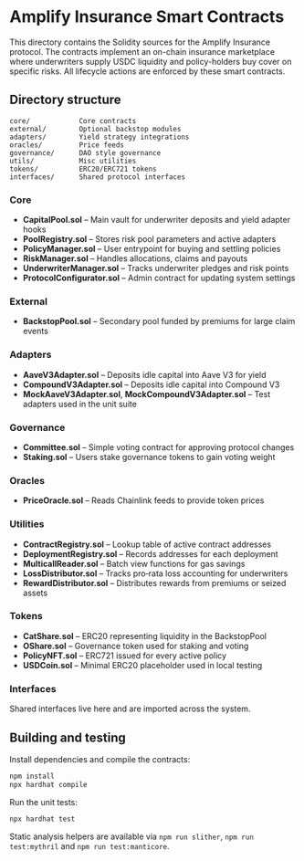# Amplify Insurance Smart Contracts

This directory contains the Solidity sources for the Amplify Insurance protocol. The contracts implement an on-chain insurance marketplace where underwriters supply USDC liquidity and policy-holders buy cover on specific risks. All lifecycle actions are enforced by these smart contracts.

## Directory structure

```
core/            Core contracts
external/        Optional backstop modules
adapters/        Yield strategy integrations
oracles/         Price feeds
governance/      DAO style governance
utils/           Misc utilities
tokens/          ERC20/ERC721 tokens
interfaces/      Shared protocol interfaces
```

### Core
- **CapitalPool.sol** – Main vault for underwriter deposits and yield adapter hooks
- **PoolRegistry.sol** – Stores risk pool parameters and active adapters
- **PolicyManager.sol** – User entrypoint for buying and settling policies
- **RiskManager.sol** – Handles allocations, claims and payouts
- **UnderwriterManager.sol** – Tracks underwriter pledges and risk points
- **ProtocolConfigurator.sol** – Admin contract for updating system settings

### External
- **BackstopPool.sol** – Secondary pool funded by premiums for large claim events

### Adapters
- **AaveV3Adapter.sol** – Deposits idle capital into Aave V3 for yield
- **CompoundV3Adapter.sol** – Deposits idle capital into Compound V3
- **MockAaveV3Adapter.sol**, **MockCompoundV3Adapter.sol** – Test adapters used in the unit suite

### Governance
- **Committee.sol** – Simple voting contract for approving protocol changes
- **Staking.sol** – Users stake governance tokens to gain voting weight

### Oracles
- **PriceOracle.sol** – Reads Chainlink feeds to provide token prices

### Utilities
- **ContractRegistry.sol** – Lookup table of active contract addresses
- **DeploymentRegistry.sol** – Records addresses for each deployment
- **MulticallReader.sol** – Batch view functions for gas savings
- **LossDistributor.sol** – Tracks pro‑rata loss accounting for underwriters
- **RewardDistributor.sol** – Distributes rewards from premiums or seized assets

### Tokens
- **CatShare.sol** – ERC20 representing liquidity in the BackstopPool
- **OShare.sol** – Governance token used for staking and voting
- **PolicyNFT.sol** – ERC721 issued for every active policy
- **USDCoin.sol** – Minimal ERC20 placeholder used in local testing

### Interfaces
Shared interfaces live here and are imported across the system.

## Building and testing

Install dependencies and compile the contracts:

```bash
npm install
npx hardhat compile
```

Run the unit tests:

```bash
npx hardhat test
```

Static analysis helpers are available via `npm run slither`, `npm run test:mythril` and `npm run test:manticore`.

